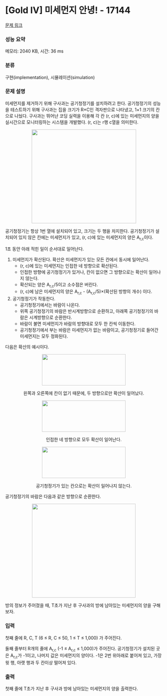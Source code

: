 # [Gold IV] 미세먼지 안녕! - 17144 

[문제 링크](https://www.acmicpc.net/problem/17144) 

### 성능 요약

메모리: 2040 KB, 시간: 36 ms

### 분류

구현(implementation), 시뮬레이션(simulation)

### 문제 설명

<p>미세먼지를 제거하기 위해 구사과는 공기청정기를 설치하려고 한다. 공기청정기의 성능을 테스트하기 위해 구사과는 집을 크기가 R×C인 격자판으로 나타냈고, 1×1 크기의 칸으로 나눴다. 구사과는 뛰어난 코딩 실력을 이용해 각 칸 (r, c)에 있는 미세먼지의 양을 실시간으로 모니터링하는 시스템을 개발했다. (r, c)는 r행 c열을 의미한다.</p>

<p style="text-align: center;"><img alt="" src="https://upload.acmicpc.net/75d322ad-5a89-4301-b3a7-403fce0ff966/-/preview/" style="width: 335px; height: 300px;"></p>

<p>공기청정기는 항상 1번 열에 설치되어 있고, 크기는 두 행을 차지한다. 공기청정기가 설치되어 있지 않은 칸에는 미세먼지가 있고, (r, c)에 있는 미세먼지의 양은 A<sub>r,c</sub>이다.</p>

<p>1초 동안 아래 적힌 일이 순서대로 일어난다.</p>

<ol>
	<li>미세먼지가 확산된다. 확산은 미세먼지가 있는 모든 칸에서 동시에 일어난다.
	<ul>
		<li>(r, c)에 있는 미세먼지는 인접한 네 방향으로 확산된다.</li>
		<li>인접한 방향에 공기청정기가 있거나, 칸이 없으면 그 방향으로는 확산이 일어나지 않는다.</li>
		<li>확산되는 양은 A<sub>r,c</sub>/5이고 소수점은 버린다.</li>
		<li>(r, c)에 남은 미세먼지의 양은 A<sub>r,c</sub> - (A<sub>r,c</sub>/5)×(확산된 방향의 개수) 이다.</li>
	</ul>
	</li>
	<li>공기청정기가 작동한다.
	<ul>
		<li>공기청정기에서는 바람이 나온다.</li>
		<li>위쪽 공기청정기의 바람은 반시계방향으로 순환하고, 아래쪽 공기청정기의 바람은 시계방향으로 순환한다.</li>
		<li>바람이 불면 미세먼지가 바람의 방향대로 모두 한 칸씩 이동한다.</li>
		<li>공기청정기에서 부는 바람은 미세먼지가 없는 바람이고, 공기청정기로 들어간 미세먼지는 모두 정화된다.</li>
	</ul>
	</li>
</ol>

<p>다음은 확산의 예시이다.</p>

<p style="text-align: center;"><img alt="" src="https://upload.acmicpc.net/7b0d9d57-1296-44cd-8951-4135d27f9446/-/preview/" style="width: 268px; height: 100px;"></p>

<p style="text-align: center;">왼쪽과 오른쪽에 칸이 없기 때문에, 두 방향으로만 확산이 일어났다.</p>

<p style="text-align: center;"><img alt="" src="https://upload.acmicpc.net/cebebfa9-0056-45f1-b705-75b035888085/-/preview/" style="width: 268px; height: 100px;"></p>

<p style="text-align: center;">인접한 네 방향으로 모두 확산이 일어난다.</p>

<p style="text-align: center;"><img alt="" src="https://upload.acmicpc.net/1ed0d2e9-9767-4b94-bbde-0e1d6a2d52ff/-/preview/" style="width: 268px; height: 100px;"></p>

<p style="text-align: center;">공기청정기가 있는 칸으로는 확산이 일어나지 않는다.</p>

<p>공기청정기의 바람은 다음과 같은 방향으로 순환한다.</p>

<p style="text-align: center;"><img alt="" src="https://upload.acmicpc.net/94466937-96c7-4f25-9804-530ebd554a59/-/preview/" style="width: 332px; height: 300px;"></p>

<p>방의 정보가 주어졌을 때, T초가 지난 후 구사과의 방에 남아있는 미세먼지의 양을 구해보자.</p>

### 입력 

 <p>첫째 줄에 R, C, T (6 ≤ R, C ≤ 50, 1 ≤ T ≤ 1,000) 가 주어진다.</p>

<p>둘째 줄부터 R개의 줄에 A<sub>r,c</sub> (-1 ≤ A<sub>r,c</sub> ≤ 1,000)가 주어진다. 공기청정기가 설치된 곳은 A<sub>r,c</sub>가 -1이고, 나머지 값은 미세먼지의 양이다. -1은 2번 위아래로 붙어져 있고, 가장 윗 행, 아랫 행과 두 칸이상 떨어져 있다.</p>

### 출력 

 <p>첫째 줄에 T초가 지난 후 구사과 방에 남아있는 미세먼지의 양을 출력한다.</p>

